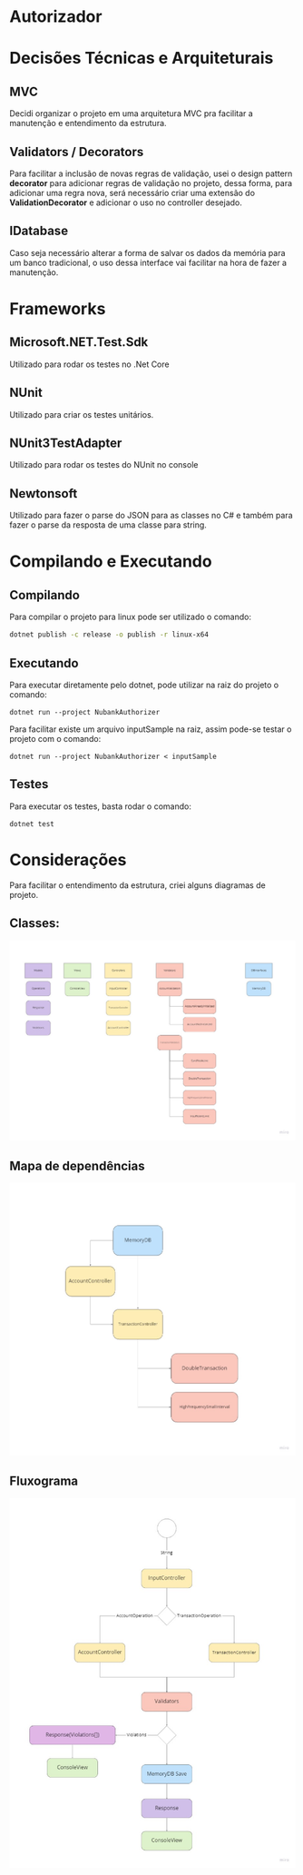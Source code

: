 ﻿# Autorizador

# Decisões Técnicas e Arquiteturais

## MVC

Decidi organizar o projeto em uma arquitetura MVC pra facilitar a manutenção e entendimento da estrutura.

## Validators / Decorators

Para facilitar a inclusão de novas regras de validação, usei o design pattern **decorator** para adicionar regras de validação no projeto, dessa forma, para adicionar uma regra nova, será necessário criar uma extensão do **ValidationDecorator** e adicionar o uso no controller desejado.

## IDatabase

Caso seja necessário alterar a forma de salvar os dados da memória para um banco tradicional, o uso dessa interface vai facilitar na hora de fazer a manutenção.


# Frameworks

## Microsoft.NET.Test.Sdk

Utilizado para rodar os testes no .Net Core

## NUnit

Utilizado para criar os testes unitários.

## NUnit3TestAdapter

Utilizado para rodar os testes do NUnit no console

## Newtonsoft

Utilizado para fazer o parse do JSON para as classes no C# e também para fazer o parse da resposta de uma classe para string.

# Compilando e Executando

## Compilando
Para compilar o projeto para linux pode ser utilizado o comando:
```bash
dotnet publish -c release -o publish -r linux-x64
```
## Executando
Para executar diretamente pelo dotnet, pode utilizar na raiz do projeto o comando:
```
dotnet run --project NubankAuthorizer
```

Para facilitar existe um arquivo inputSample na raiz, assim pode-se testar o projeto com o comando:

```
dotnet run --project NubankAuthorizer < inputSample
```

## Testes
Para executar os testes, basta rodar o comando:
```
dotnet test
```


# Considerações

Para facilitar o entendimento da estrutura, criei alguns diagramas de projeto.

## Classes:
![Mapa de entidades](Documentation/Classes.jpg)

## Mapa de dependências
 
![Mapa de entidades](Documentation/Dependencies.jpg)

## Fluxograma

![Mapa de entidades](Documentation/Flowchart.jpg)
